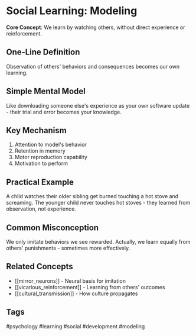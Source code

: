 # Social Learning: Modeling

**Core Concept**: We learn by watching others, without direct experience or reinforcement.

## One-Line Definition
Observation of others' behaviors and consequences becomes our own learning.

## Simple Mental Model
Like downloading someone else's experience as your own software update - their trial and error becomes your knowledge.

## Key Mechanism
1. Attention to model's behavior
2. Retention in memory
3. Motor reproduction capability
4. Motivation to perform

## Practical Example
A child watches their older sibling get burned touching a hot stove and screaming. The younger child never touches hot stoves - they learned from observation, not experience.

## Common Misconception
We only imitate behaviors we see rewarded. Actually, we learn equally from others' punishments - sometimes more effectively.

## Related Concepts
- [[mirror_neurons]] - Neural basis for imitation
- [[vicarious_reinforcement]] - Learning from others' outcomes
- [[cultural_transmission]] - How culture propagates

## Tags
#psychology #learning #social #development #modeling